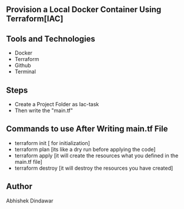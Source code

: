 ## Provision a Local Docker Container Using Terraform[IAC] 
## Tools and Technologies
- Docker
- Terraform
- Github
- Terminal

## Steps
- Create a Project Folder as Iac-task
- Then write the "main.tf"
## Commands to use After Writing main.tf File
- terraform init [ for initialization]
- terraform plan [its like a dry run before applying the code]
- terraform apply [it will create the resources what you defined in the main.tf file]
- terraform destroy [it will destroy the resources you have created]

## Author
Abhishek Dindawar
